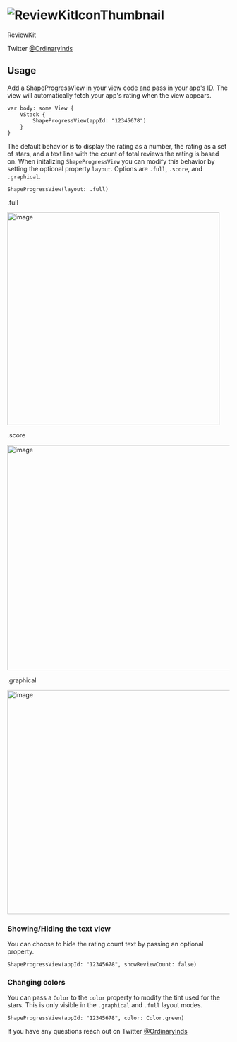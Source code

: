 # ![ReviewKitIconThumbnail](https://github.com/ordinaryindustries/ReviewKit/assets/132616209/c67cae54-9885-4440-b092-c0957b8b90f0)
ReviewKit

Twitter [@OrdinaryInds](https://www.twitter.com/ordinaryinds)

## Usage
Add a ShapeProgressView in your view code and pass in your app's ID. The view will automatically fetch your app's rating when the view appears.
```
var body: some View {
    VStack {
        ShapeProgressView(appId: "12345678")
    }
}
```
The default behavior is to display the rating as a number, the rating as a set of stars, and a text line with the count of total reviews the rating is based on. When initalizing `ShapeProgressView` you can modify this behavior by setting the optional property `layout`. Options are `.full`, `.score`, and `.graphical`.
```
ShapeProgressView(layout: .full)
```

.full

<img width="481" alt="image" src="https://github.com/ordinaryindustries/ReviewKit/assets/132616209/caa9f88b-4f44-4a7a-9be4-4df523c2be66">


.score

<img width="509" alt="image" src="https://github.com/ordinaryindustries/ReviewKit/assets/132616209/96f0e5c3-b521-46e7-a9af-136b14314aad">


.graphical

<img width="506" alt="image" src="https://github.com/ordinaryindustries/ReviewKit/assets/132616209/21bc470c-bd1f-4c60-9b5f-9e0170e6f90e">


### Showing/Hiding the text view
You can choose to hide the rating count text by passing an optional property.
```
ShapeProgressView(appId: "12345678", showReviewCount: false)
```

### Changing colors
You can pass a `Color` to the `color` property to modify the tint used for the stars. This is only visible in the `.graphical` and `.full` layout modes. 
```
ShapeProgressView(appId: "12345678", color: Color.green)
```

If you have any questions reach out on Twitter [@OrdinaryInds](https://www.twitter.com/ordinaryinds)
